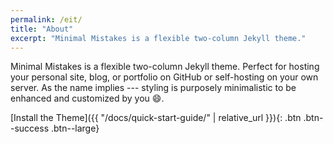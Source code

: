 ```yaml
---
permalink: /eit/
title: "About"
excerpt: "Minimal Mistakes is a flexible two-column Jekyll theme."
---
```


Minimal Mistakes is a flexible two-column Jekyll theme. Perfect for hosting your personal site, blog, or portfolio on GitHub or self-hosting on your own server. As the name implies --- styling is purposely minimalistic to be enhanced and customized by you :smile:.


[Install the Theme]({{ "/docs/quick-start-guide/" | relative_url }}){: .btn .btn--success .btn--large}